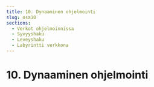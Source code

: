 ```yaml
---
title: 10. Dynaaminen ohjelmointi
slug: osa10
sections:
  - Verkot ohjelmoinnissa
  - Syvyyshaku
  - Leveyshaku
  - Labyrintti verkkona
---
```


# 10. Dynaaminen ohjelmointi
